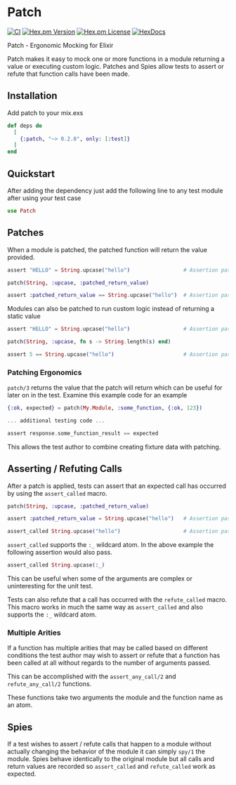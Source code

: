 # Patch

[![CI](https://github.com/ihumanable/patch/workflows/CI/badge.svg)](https://github.com/ihumanable/patch/actions)
[![Hex.pm Version](http://img.shields.io/hexpm/v/patch.svg?style=flat)](https://hex.pm/packages/patch)
[![Hex.pm License](http://img.shields.io/hexpm/l/patch.svg?style=flat)](https://hex.pm/packages/patch)
[![HexDocs](https://img.shields.io/badge/HexDocs-Yes-blue)](https://hexdocs.pm/patch)

Patch - Ergonomic Mocking for Elixir

Patch makes it easy to mock one or more functions in a module returning a value or executing
custom logic.  Patches and Spies allow tests to assert or refute that function calls have been
made.

## Installation

Add patch to your mix.exs

```elixir
def deps do
  [
    {:patch, "~> 0.2.0", only: [:test]}
  ]
end
```

## Quickstart

After adding the dependency just add the following line to any test module after using your test case

```elixir
use Patch
```

## Patches

When a module is patched, the patched function will return the value provided.

```elixir
assert "HELLO" = String.upcase("hello")                 # Assertion passes before patching

patch(String, :upcase, :patched_return_value)

assert :patched_return_value == String.upcase("hello")  # Assertion passes after patching
```

Modules can also be patched to run custom logic instead of returning a static value

```elixir
assert "HELLO" = String.upcase("hello")                 # Assertion passes before patching

patch(String, :upcase, fn s -> String.length(s) end)

assert 5 == String.upcase("hello")                      # Assertion passes after patching
```

### Patching Ergonomics

`patch/3` returns the value that the patch will return which can be useful for later on in the
test.  Examine this example code for an example

```elixir
{:ok, expected} = patch(My.Module, :some_function, {:ok, 123})

... additional testing code ...

assert response.some_function_result == expected
```

This allows the test author to combine creating fixture data with patching.

## Asserting / Refuting Calls

After a patch is applied, tests can assert that an expected call has occurred by using the
`assert_called` macro.

```elixir
patch(String, :upcase, :patched_return_value)

assert :patched_return_value = String.upcase("hello")   # Assertion passes after patching

assert_called String.upcase("hello")                    # Assertion passes after call
```

`assert_called` supports the `:_` wildcard atom.  In the above example the following assertion
would also pass.

```elixir
assert_called String.upcase(:_)
```

This can be useful when some of the arguments are complex or uninteresting for the unit test.

Tests can also refute that a call has occurred with the `refute_called` macro.  This macro works
in much the same way as `assert_called` and also supports the `:_` wildcard atom.

### Multiple Arities

If a function has multiple arities that may be called based on different conditions the test
author may wish to assert or refute that a function has been called at all without regards to the
number of arguments passed.

This can be accomplished with the `assert_any_call/2` and `refute_any_call/2` functions.

These functions take two arguments the module and the function name as an atom.
## Spies

If a test wishes to assert / refute calls that happen to a module without actually changing the
behavior of the module it can simply `spy/1` the module.  Spies behave identically to the
original module but all calls and return values are recorded so `assert_called` and `refute_called`
work as expected.
